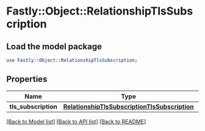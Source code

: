 # Fastly::Object::RelationshipTlsSubscription

## Load the model package
```perl
use Fastly::Object::RelationshipTlsSubscription;
```

## Properties
Name | Type | Description | Notes
------------ | ------------- | ------------- | -------------
**tls_subscription** | [**RelationshipTlsSubscriptionTlsSubscription**](RelationshipTlsSubscriptionTlsSubscription.md) |  | [optional] 

[[Back to Model list]](../README.md#documentation-for-models) [[Back to API list]](../README.md#documentation-for-api-endpoints) [[Back to README]](../README.md)



